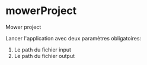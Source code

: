 # mowerProject
Mower project

Lancer l'application avec deux paramètres obligatoires:
1) Le path du fichier input 
2) Le path du fichier output
